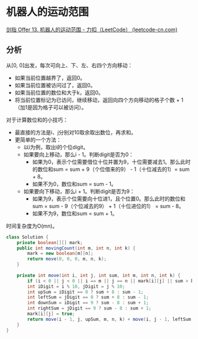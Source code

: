 # 机器人的运动范围

[剑指 Offer 13. 机器人的运动范围 - 力扣（LeetCode） (leetcode-cn.com)](https://leetcode-cn.com/problems/ji-qi-ren-de-yun-dong-fan-wei-lcof/)

##  分析

从[0, 0]出发，每次可向上、下、左、右四个方向移动：

*   如果当前位置越界了，返回0。
*   如果当前位置被访问过了，返回0。
*   如果当前位置的数位和大于k，返回0。
*   将当前位置标记为已访问，继续移动，返回向四个方向移动的格子个数 + 1（加1是因为格子可以被访问）。

对于计算数位和的小技巧：

*   最直接的方法是i、j分别对10取余取出数位，再求和。
*   更简单的一个方法：
    *   以i为例，取出i的个位digit。
    *   如果要向上移动，那么i - 1。判断digit是否为0：
        *   如果为0，表示个位需要借位十位并置为9，十位需要减去1。那么此时的数位和sum = sum + 9（个位借来的9） - 1（十位减去的1）= sum + 8。
        *   如果不为0，数位和sum = sum - 1。
    *   如果要向下移动，那么i + 1。判断digit是否为9：
        *   如果为9，表示个位需要向十位进1，且个位置0。那么此时的数位和sum = sum - 9（个位减去的9） + 1（十位进位的1） = sum - 8。
        *   如果不为9，数位和sum = sum + 1。

时间复杂度为O(mn)。

```java
class Solution {
    private boolean[][] mark;
    public int movingCount(int m, int n, int k) {
        mark = new boolean[m][n];
        return move(0, 0, 0, m, n, k);
    }
  
    private int move(int i, int j, int sum, int m, int n, int k) {
        if (i < 0 || j < 0 || i == m || j == n || mark[i][j] || sum > k) return 0;
        int iDigit = i % 10, jDigit = j % 10;
        int upSum = iDigit == 0 ? sum + 8 : sum - 1;
        int leftSum = jDigit == 0 ? sum + 8 : sum - 1;
        int downSum = iDigit == 9 ? sum - 8 : sum + 1;
        int rightSum = jDigit == 9 ? sum - 8 : sum + 1;
        mark[i][j] = true;
        return move(i - 1, j, upSum, m, n, k) + move(i, j - 1, leftSum, m, n, k) + move(i + 1, j, downSum, m, n, k) + move(i, j + 1, rightSum, m, n, k) + 1;
    }
}
```

